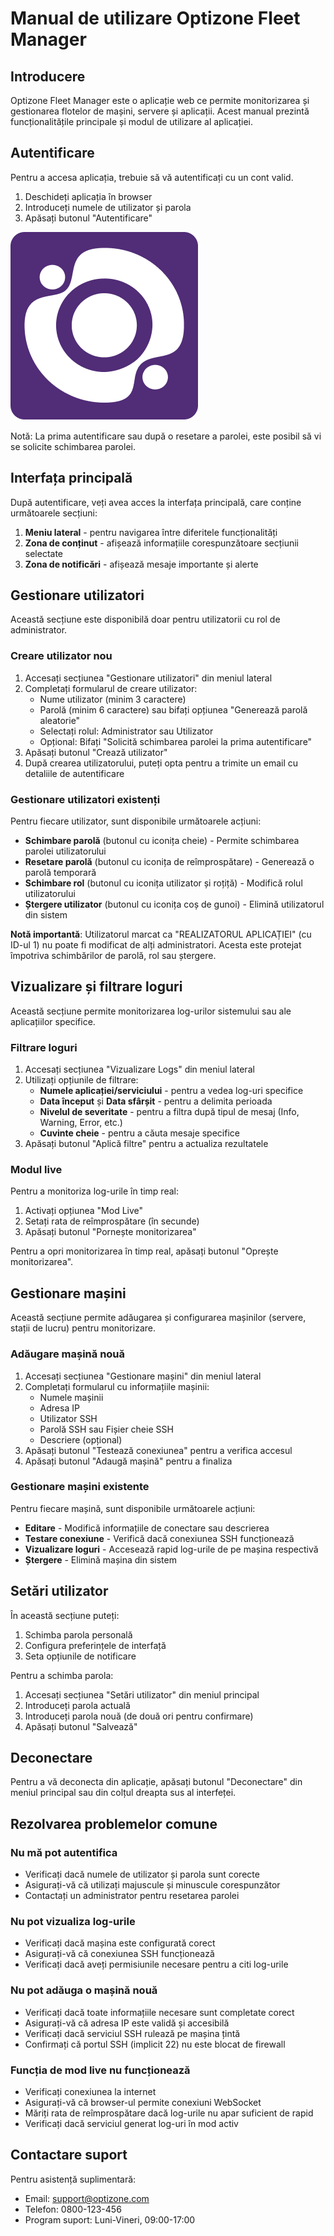 
# Manual de utilizare Optizone Fleet Manager

## Introducere

Optizone Fleet Manager este o aplicație web ce permite monitorizarea și gestionarea flotelor de mașini, servere și aplicații. Acest manual prezintă funcționalitățile principale și modul de utilizare al aplicației.

## Autentificare

Pentru a accesa aplicația, trebuie să vă autentificați cu un cont valid.

1. Deschideți aplicația în browser
2. Introduceți numele de utilizator și parola
3. Apăsați butonul "Autentificare"

![Ecran de autentificare](public/lovable-uploads/fdc6057e-8c5d-4b95-9aa1-195c2239d668.png)

Notă: La prima autentificare sau după o resetare a parolei, este posibil să vi se solicite schimbarea parolei.

## Interfața principală

După autentificare, veți avea acces la interfața principală, care conține următoarele secțiuni:

1. **Meniu lateral** - pentru navigarea între diferitele funcționalități
2. **Zona de conținut** - afișează informațiile corespunzătoare secțiunii selectate
3. **Zona de notificări** - afișează mesaje importante și alerte

## Gestionare utilizatori

Această secțiune este disponibilă doar pentru utilizatorii cu rol de administrator.

### Creare utilizator nou

1. Accesați secțiunea "Gestionare utilizatori" din meniul lateral
2. Completați formularul de creare utilizator:
   - Nume utilizator (minim 3 caractere)
   - Parolă (minim 6 caractere) sau bifați opțiunea "Generează parolă aleatorie"
   - Selectați rolul: Administrator sau Utilizator
   - Opțional: Bifați "Solicită schimbarea parolei la prima autentificare"
3. Apăsați butonul "Crează utilizator"
4. După crearea utilizatorului, puteți opta pentru a trimite un email cu detaliile de autentificare

### Gestionare utilizatori existenți

Pentru fiecare utilizator, sunt disponibile următoarele acțiuni:

- **Schimbare parolă** (butonul cu iconița cheie) - Permite schimbarea parolei utilizatorului
- **Resetare parolă** (butonul cu iconița de reîmprospătare) - Generează o parolă temporară
- **Schimbare rol** (butonul cu iconița utilizator și roțiță) - Modifică rolul utilizatorului
- **Ștergere utilizator** (butonul cu iconița coș de gunoi) - Elimină utilizatorul din sistem

**Notă importantă**: Utilizatorul marcat ca "REALIZATORUL APLICAȚIEI" (cu ID-ul 1) nu poate fi modificat de alți administratori. Acesta este protejat împotriva schimbărilor de parolă, rol sau ștergere.

## Vizualizare și filtrare loguri

Această secțiune permite monitorizarea log-urilor sistemului sau ale aplicațiilor specifice.

### Filtrare loguri

1. Accesați secțiunea "Vizualizare Logs" din meniul lateral
2. Utilizați opțiunile de filtrare:
   - **Numele aplicației/serviciului** - pentru a vedea log-uri specifice
   - **Data început** și **Data sfârșit** - pentru a delimita perioada
   - **Nivelul de severitate** - pentru a filtra după tipul de mesaj (Info, Warning, Error, etc.)
   - **Cuvinte cheie** - pentru a căuta mesaje specifice
3. Apăsați butonul "Aplică filtre" pentru a actualiza rezultatele

### Modul live

Pentru a monitoriza log-urile în timp real:

1. Activați opțiunea "Mod Live"
2. Setați rata de reîmprospătare (în secunde)
3. Apăsați butonul "Pornește monitorizarea"

Pentru a opri monitorizarea în timp real, apăsați butonul "Oprește monitorizarea".

## Gestionare mașini

Această secțiune permite adăugarea și configurarea mașinilor (servere, stații de lucru) pentru monitorizare.

### Adăugare mașină nouă

1. Accesați secțiunea "Gestionare mașini" din meniul lateral
2. Completați formularul cu informațiile mașinii:
   - Numele mașinii
   - Adresa IP
   - Utilizator SSH
   - Parolă SSH sau Fișier cheie SSH
   - Descriere (opțional)
3. Apăsați butonul "Testează conexiunea" pentru a verifica accesul
4. Apăsați butonul "Adaugă mașină" pentru a finaliza

### Gestionare mașini existente

Pentru fiecare mașină, sunt disponibile următoarele acțiuni:

- **Editare** - Modifică informațiile de conectare sau descrierea
- **Testare conexiune** - Verifică dacă conexiunea SSH funcționează
- **Vizualizare loguri** - Accesează rapid log-urile de pe mașina respectivă
- **Ștergere** - Elimină mașina din sistem

## Setări utilizator

În această secțiune puteți:

1. Schimba parola personală
2. Configura preferințele de interfață
3. Seta opțiunile de notificare

Pentru a schimba parola:

1. Accesați secțiunea "Setări utilizator" din meniul principal
2. Introduceți parola actuală
3. Introduceți parola nouă (de două ori pentru confirmare)
4. Apăsați butonul "Salvează"

## Deconectare

Pentru a vă deconecta din aplicație, apăsați butonul "Deconectare" din meniul principal sau din colțul dreapta sus al interfeței.

## Rezolvarea problemelor comune

### Nu mă pot autentifica

- Verificați dacă numele de utilizator și parola sunt corecte
- Asigurați-vă că utilizați majuscule și minuscule corespunzător
- Contactați un administrator pentru resetarea parolei

### Nu pot vizualiza log-urile

- Verificați dacă mașina este configurată corect
- Asigurați-vă că conexiunea SSH funcționează
- Verificați dacă aveți permisiunile necesare pentru a citi log-urile

### Nu pot adăuga o mașină nouă

- Verificați dacă toate informațiile necesare sunt completate corect
- Asigurați-vă că adresa IP este validă și accesibilă
- Verificați dacă serviciul SSH rulează pe mașina țintă
- Confirmați că portul SSH (implicit 22) nu este blocat de firewall

### Funcția de mod live nu funcționează

- Verificați conexiunea la internet
- Asigurați-vă că browser-ul permite conexiuni WebSocket
- Măriți rata de reîmprospătare dacă log-urile nu apar suficient de rapid
- Verificați dacă serviciul generat log-uri în mod activ

## Contactare suport

Pentru asistență suplimentară:

- Email: support@optizone.com
- Telefon: 0800-123-456
- Program suport: Luni-Vineri, 09:00-17:00

